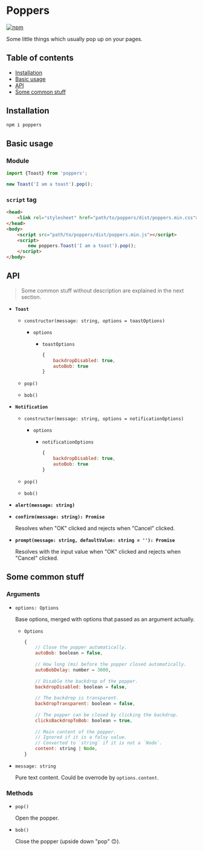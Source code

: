 # Poppers

[![npm](https://img.shields.io/npm/v/poppers.svg)](https://www.npmjs.com/package/poppers)

Some little things which usually pop up on your pages.

## Table of contents

<!-- MarkdownTOC -->

- [Installation](#installation)
- [Basic usage](#basic-usage)
- [API](#api)
- [Some common stuff](#some-common-stuff)

<!-- /MarkdownTOC -->

## Installation

```sh
npm i poppers
```

## Basic usage

### Module

```js
import {Toast} from 'poppers';

new Toast('I am a toast').pop();
```

### `script` tag

```html
<head>
    <link rel="stylesheet" href="path/to/poppers/dist/poppers.min.css">
</head>
<body>
    <script src="path/to/poppers/dist/poppers.min.js"></script>
    <script>
        new poppers.Toast('I am a toast').pop();
    </script>
</body>
```

## API

> Some common stuff without description are explained in the next section.

-   **`Toast`**

    -   `constructor(message: string, options = toastOptions)`
    
        -   `options`
        
            -   `toastOptions`
            
                ```js
                {
                    backdropDisabled: true,
                    autoBob: true
                }
                ```
            
    -   `pop()`
    
    -   `bob()`
    
-   **`Notification`**

    -   `constructor(message: string, options = notificationOptions)`
    
        -   `options`
        
            -   `notificationOptions`
            
                ```js
                {
                    backdropDisabled: true,
                    autoBob: true
                }
                ```
            
    -   `pop()`
    
    -   `bob()`
    
-   **`alert(message: string)`**

-   **`confirm(message: string): Promise`**

    Resolves when "OK" clicked and rejects when "Cancel" clicked.

-   **`prompt(message: string, defaultValue: string = ''): Promise`**

    Resolves with the input value when "OK" clicked and rejects when "Cancel" clicked.

## Some common stuff

### Arguments

-   `options: Options`

    Base options, merged with options that passed as an argument actually.
    
    -   `Options`
    
        ```js
        {
            // Close the popper automatically.
            autoBob: boolean = false,
            
            // How long (ms) before the popper closed automatically.
            autoBobDelay: number = 3000,
            
            // Disable the backdrop of the popper.
            backdropDisabled: boolean = false,
            
            // The backdrop is transparent.
            backdropTransparent: boolean = false,
            
            // The popper can be closed by clicking the backdrop.
            clicksBackdropToBob: boolean = true,
            
            // Main content of the popper.
            // Ignored if it is a falsy value.
            // Converted to `string` if it is not a `Node`.
            content: string | Node,
        }
        ```
        
-   `message: string`

    Pure text content. Could be overrode by `options.content`.
    
### Methods

-   `pop()`

    Open the popper.

-   `bob()`

    Close the popper (upside down "pop" 🙃).
